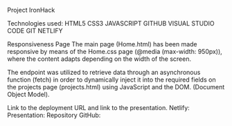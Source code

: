 Project IronHack

Technologies used:
HTML5
CSS3
JAVASCRIPT
GITHUB
VISUAL STUDIO CODE
GIT
NETLIFY

Responsiveness Page
The main page (Home.html) has been made responsive by means of the Home.css page (@media (max-width: 950px)), where the content adapts depending on the width of the screen.

The endpoint was utilized to retrieve data through an asynchronous function (fetch) in order to dynamically inject it into the required fields on the projects page (projects.html) using JavaScript and the DOM. (Document Object Model).

Link to the deployment URL and link to the presentation.
Netlify: 
Presentation: 
Repository GitHub:

